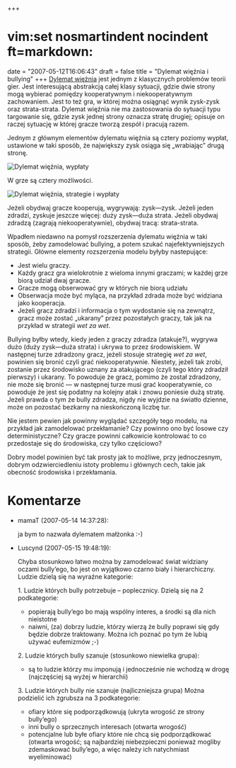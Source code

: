 +++
# vim:set nosmartindent nocindent ft=markdown:
date = "2007-05-12T16:06:43"
draft = false
title = "Dylemat więźnia i bullying"
+++
[Dylemat więźnia](http://pl.wikipedia.org/wiki/Dylemat_wi%C4%99%C5%BAnia) jest
jednym z klasycznych problemów teorii gier. Jest interesującą abstrakcją całej
klasy sytuacji, gdzie dwie strony mogą wybierać pomiędzy kooperatywnym i
niekooperatywnym zachowaniem. Jest to też gra, w której można osiągnąć wynik
zysk-zysk oraz strata-strata. Dylemat więźnia nie ma zastosowania do sytuacji
typu targowanie się, gdzie zysk jednej strony oznacza stratę drugiej; opisuje
on raczej sytuację w której gracze tworzą zespół i pracują razem.

Jednym z głównym elementów dylematu więźnia są cztery poziomy wypłat,
ustawione w taki sposób, że największy zysk osiąga się „wrabiając” drugą
stronę.

![Dylemat więźnia, wypłaty](http://media.blizinski.pl/images/blog/pd-01-decisions-payoffs.png)

W grze są cztery możliwości.

![Dylemat więźnia, strategie i wypłaty](http://media.blizinski.pl/images/blog/pd-02-combinations.png)

Jeżeli obydwaj gracze kooperują, wygrywają: zysk―zysk. Jeżeli jeden zdradzi,
zyskuje jeszcze więcej: duży zysk―duża strata. Jeżeli obydwaj zdradzą (zagrają
niekooperatywnie), obydwaj tracą: strata-strata.

Wpadłem niedawno na pomysł rozszerzenia dylematu więźnia w taki sposób, żeby
zamodelować bullying, a potem szukać najefektywniejszych strategii. Główne
elementy rozszerzenia modelu byłyby nastepujące:

  * Jest wielu graczy.
  * Każdy gracz gra wielokrotnie z wieloma innymi graczami; w każdej grze biorą
    udział dwaj gracze.
  * Gracze mogą obserwować gry w których nie biorą udziału
  * Obserwacja może być myląca, na przykład zdrada może być widziana jako
    kooperacja.
  * Jeżeli gracz zdradzi i informacja o tym wydostanie się na zewnątrz, gracz
    może zostać „ukarany” przez pozostałych graczy, tak jak na przykład
    w strategii _wet za wet_.

Bullying byłby wtedy, kiedy jeden z graczy zdradza (atakuje?), wygrywa dużo
(duży zysk―duża strata) i ukrywa to przez środowiskiem. W następnej turze
zdradzony gracz, jeżeli stosuje strategię _wet za wet_, powinien się bronić
czyli grać niekooperatywnie. Niestety, jeżeli tak zrobi, zostanie przez
środowisko uznany za atakującego (czyli tego który zdradził pierwszy) i
ukarany. To powoduje że gracz, pomimo że został zdradzony, nie może się bronić
― w następnej turze musi grać kooperatywnie, co powoduje że jest się podatny
na kolejny atak i znowu poniesie dużą stratę. Jeżeli prawda o tym że bully
zdradza, nigdy nie wyjdzie na światło dzienne, może on pozostać bezkarny na
nieskończoną liczbę tur.

Nie jestem pewien jak powinny wyglądać szczegóły tego modelu, na przykład jak
zamodelować przekłamanie? Czy powinno ono być losowe czy deterministyczne? Czy
gracze powinni całkowicie kontrolować to co przedostaje się do środowiska, czy
tylko częściowo?

Dobry model powinien być tak prosty jak to możliwe, przy jednoczesnym, dobrym
odzwierciedleniu istoty problemu i głównych cech, takie jak obecność
środowiska i przekłamania.

# Komentarze

* mamaT (2007-05-14 14:37:28): <p>ja bym to nazwała dylematem małżonka :-)</p>
* Luscynd (2007-05-15 19:48:19): <p>Chyba stosunkowo łatwo można by zamodelować
  świat widziany oczami bully&#8217;ego, bo jest on wyjątkowo czarno biały i
  hierarchiczny. Ludzie dzielą się na wyraźne kategorie:</p>  <p>1. Ludzie
  których bully potrzebuje &#8211; poplecznicy. Dzielą się na 2 podkategorie:
  <ul> <li>popierają bully&#8217;ego bo mają wspólny interes, a środki są dla
  nich nieistotne</li> <li>naiwni, (za) dobrzy ludzie, którzy wierzą że bully
  poprawi się gdy będzie dobrze traktowany. Można ich poznać po tym że lubią
  używać eufemizmów ;-)</li> </ul></p>  <p>2. Ludzie których bully szanuje
  (stosunkowo niewielka grupa): <ul> <li>są to ludzie którzy mu imponują i
  jednocześnie nie wchodzą w drogę (najczęściej są wyżej w hierarchii)</li>
  </ul></p>  <p>3. Ludzie których bully nie szanuje (najliczniejsza grupa) Można
  podzielić ich zgrubsza na 3 podkategorie: <ul> <li>ofiary które się
  podporządkowują (ukryta wrogość ze strony bully&#8217;ego)</li> <li>inni bully
  o sprzecznych interesach (otwarta wrogość)</li> <li>potencjalne lub byłe
  ofiary które nie chcą się podporządkować (otwarta wrogość; są najbardziej
  niebezpieczni ponieważ mogliby zdemaskować bully&#8217;ego, a więc należy ich
  natychmiast wyeliminować)</li> </ul></p>
